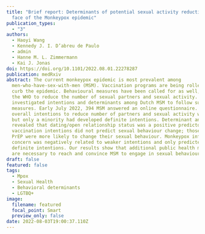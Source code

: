 ```yaml
---
title: "Brief report: Determinants of potential sexual activity reduction in the
  face of the Monkeypox epidemic"
publication_types:
  - "3"
authors:
  - Haoyi Wang
  - Kennedy J. I. D’abreu de Paulo
  - admin
  - Hanne M. L. Zimmermann
  - Kai J. Jonas
doi: https://doi.org/10.1101/2022.08.01.22278287
publication: medRxiv
abstract: The current monkeypox epidemic is most prevalent among
  men-who-have-sex-with-men (MSM). Vaccination programs are being rolled-out to
  curb the epidemic. Behavioural measures have been called for as well, e.g., by
  the WHO to reduce the number of sexual partners and sexual activity. We
  investigated intentions and determinants among Dutch MSM to follow such
  measures. Early July 2022, 394 MSM answered an online questionnaire. The
  overall intentions to reduce number of partners and sexual activity was high,
  but only a minority had developed definite intentions. Determinant analysis
  revealed that dating/open relationship status was a positive predictor,
  vaccination intentions did not predict sexual behaviour change; those not on
  PrEP were more likely to change their sexual behaviour. Monkeypox infection
  concern was negatively related to weaker intentions and only predicted
  definite intentions. Our results show that additional public health measures
  are necessary to reach and convince MSM to engage in sexual behaviour change.
draft: false
featured: false
tags:
  - Mpox
  - Sexual Health
  - Behavioral determinants
  - LGTBQ+
image:
  filename: featured
  focal_point: Smart
  preview_only: false
date: 2022-08-03T19:00:37.110Z
---
```

